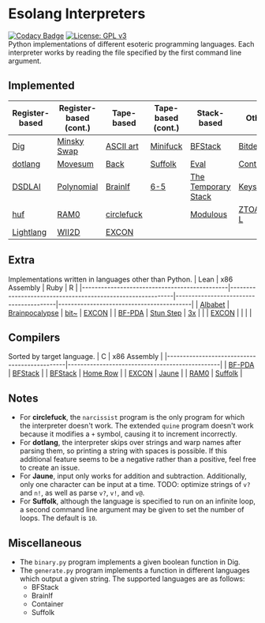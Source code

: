 # Esolang Interpreters
[![Codacy Badge](https://app.codacy.com/project/badge/Grade/7b8ca283cc2e4a8a9e88f0c9eb29f2a3)](https://www.codacy.com/manual/bangyen99/esolangs?utm_source=github.com&amp;utm_medium=referral&amp;utm_content=bangyen/esolangs&amp;utm_campaign=Badge_Grade)
[![License: GPL v3](https://img.shields.io/badge/License-GPLv3-blue.svg)](https://www.gnu.org/licenses/gpl-3.0) \
Python implementations of different esoteric programming languages. Each interpreter works by reading the file specified by the first command line argument.

## Implemented
| Register-based                                   | Register-based (cont.)                               | Tape-based                                         | Tape-based (cont.)                             | Stack-based                                                          | Other                                            |
|--------------------------------------------------|------------------------------------------------------|----------------------------------------------------|------------------------------------------------|----------------------------------------------------------------------|--------------------------------------------------|
| [Dig](https://esolangs.org/wiki/Dig)             | [Minsky Swap](https://esolangs.org/wiki/Minsky_Swap) | [ASCII art](https://esolangs.org/wiki/ASCII_art)   | [Minifuck](https://esolangs.org/wiki/Minifuck) | [BFStack](https://esolangs.org/wiki/BFStack)                         | [Bitdeque](https://esolangs.org/wiki/Bitdeque)   |
| [dotlang](https://esolangs.org/wiki/Dotlang)     | [Movesum](https://esolangs.org/wiki/Movesum)         | [Back](https://esolangs.org/wiki/Back)             | [Suffolk](https://esolangs.org/wiki/Suffolk)   | [Eval](https://esolangs.org/wiki/Eval)                               | [Container](https://esolangs.org/wiki/Container) |
| [DSDLAI](https://esolangs.org/wiki/DSDLAI)       | [Polynomial](https://esolangs.org/wiki/Polynomial)   | [BrainIf](https://esolangs.org/wiki/BrainIf)       | [6-5](https://esolangs.org/wiki/6-5)           | [The Temporary Stack](https://esolangs.org/wiki/The_Temporary_Stack) | [Keys](https://esolangs.org/wiki/Keys)           |
| [huf](https://esolangs.org/wiki/Huf)             | [RAM0](https://esolangs.org/wiki/RAM0)               | [circlefuck](https://esolangs.org/wiki/Circlefuck) |                                                | [Modulous](https://esolangs.org/wiki/Modulous)                       | [ZTOALC L](https://esolangs.org/wiki/ZTOALC_L)   |
| [Lightlang](https://esolangs.org/wiki/Lightlang) | [WII2D](https://esolangs.org/wiki/WII2D)             | [EXCON](https://esolangs.org/wiki/EXCON)           |                                                |                                                                      |                                                  |

## Extra
Implementations written in languages other than Python.
| Lean                                         | x86 Assembly                                               | Ruby                                   | R                                        |
|----------------------------------------------|------------------------------------------------------------|----------------------------------------|------------------------------------------|
| [Albabet](https://esolangs.org/wiki/Albabet) | [Brainpocalypse](https://esolangs.org/wiki/Brainpocalypse) | [bit~](https://esolangs.org/wiki/Bit~) | [EXCON](https://esolangs.org/wiki/EXCON) |
| [BF-PDA](https://esolangs.org/wiki/BF-PDA)   | [Stun Step](https://esolangs.org/wiki/Stun_Step)           | [3x](https://esolangs.org/wiki/3x)     |                                          |
| [EXCON](https://esolangs.org/wiki/EXCON)     |                                                            |                                        |                                          |

## Compilers
Sorted by target language.
| C                                            | x86 Assembly                                   |
|----------------------------------------------|------------------------------------------------|
| [BF-PDA](https://esolangs.org/wiki/BF-PDA)   | [BFStack](https://esolangs.org/wiki/BFStack)   |
| [BFStack](https://esolangs.org/wiki/BFStack) | [Home Row](https://esolangs.org/wiki/Home_Row) |
| [EXCON](https://esolangs.org/wiki/EXCON)     | [Jaune](https://esolangs.org/wiki/Jaune)       |
| [RAM0](https://esolangs.org/wiki/RAM0)       | [Suffolk](https://esolangs.org/wiki/Suffolk)   |

## Notes
-   For **circlefuck**, the `narcissist` program is the only program for which the interpreter doesn't work. The extended `quine` program doesn't work because it modifies a `+` symbol, causing it to increment incorrectly.
-   For **dotlang**, the interpreter skips over strings and warp names after parsing them, so printing a string with spaces is possible. If this additional feature seems to be a negative rather than a positive, feel free to create an issue.
-   For **Jaune**, input only works for addition and subtraction. Additionally, only one character can be input at a time. TODO: optimize strings of `v?` and `n!`, as well as parse `v?`, `v!`, and `v@`.
-   For **Suffolk**, although the language is specified to run on an infinite loop, a second command line argument may be given to set the number of loops. The default is `10`.

## Miscellaneous
-   The `binary.py` program implements a given boolean function in Dig.
-   The `generate.py` program implements a function in different languages which output a given string. The supported languages are as follows:
    -   BFStack
    -   BrainIf
    -   Container
    -   Suffolk
